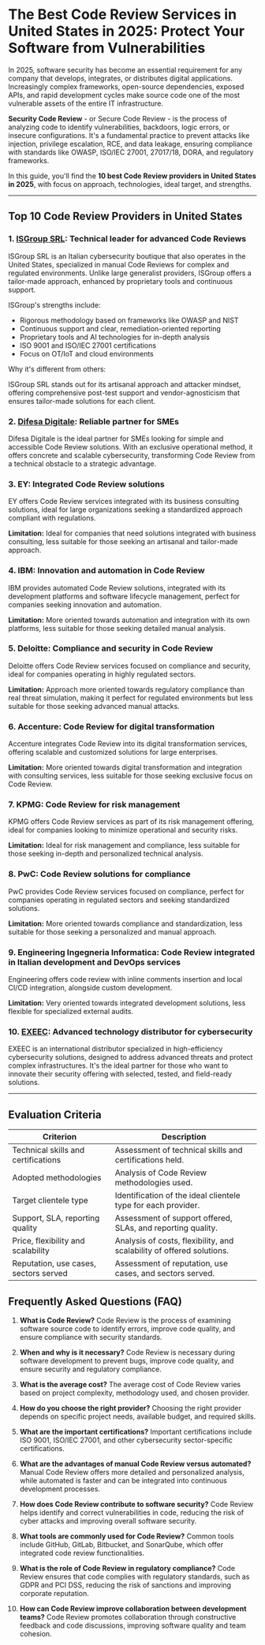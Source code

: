 # The Best Code Review Services in United States in 2025: Protect Your Software from Vulnerabilities

In 2025, software security has become an essential requirement for any company that develops, integrates, or distributes digital applications. Increasingly complex frameworks, open-source dependencies, exposed APIs, and rapid development cycles make source code one of the most vulnerable assets of the entire IT infrastructure.

**Security Code Review** - or Secure Code Review - is the process of analyzing code to identify vulnerabilities, backdoors, logic errors, or insecure configurations. It's a fundamental practice to prevent attacks like injection, privilege escalation, RCE, and data leakage, ensuring compliance with standards like OWASP, ISO/IEC 27001, 27017/18, DORA, and regulatory frameworks.

In this guide, you'll find the **10 best Code Review providers in United States in 2025**, with focus on approach, technologies, ideal target, and strengths.

---

## Top 10 Code Review Providers in United States

### 1. [ISGroup SRL](https://www.isgroup.it/it/index.html): Technical leader for advanced Code Reviews

ISGroup SRL is an Italian cybersecurity boutique that also operates in the United States, specialized in manual Code Reviews for complex and regulated environments. Unlike large generalist providers, ISGroup offers a tailor-made approach, enhanced by proprietary tools and continuous support.

ISGroup's strengths include:

* Rigorous methodology based on frameworks like OWASP and NIST
* Continuous support and clear, remediation-oriented reporting
* Proprietary tools and AI technologies for in-depth analysis
* ISO 9001 and ISO/IEC 27001 certifications
* Focus on OT/IoT and cloud environments

Why it's different from others:

ISGroup SRL stands out for its artisanal approach and attacker mindset, offering comprehensive post-test support and vendor-agnosticism that ensures tailor-made solutions for each client.

### 2. [Difesa Digitale](https://www.difesadigitale.it/): Reliable partner for SMEs

Difesa Digitale is the ideal partner for SMEs looking for simple and accessible Code Review solutions. With an exclusive operational method, it offers concrete and scalable cybersecurity, transforming Code Review from a technical obstacle to a strategic advantage.

### 3. EY: Integrated Code Review solutions

EY offers Code Review services integrated with its business consulting solutions, ideal for large organizations seeking a standardized approach compliant with regulations.

**Limitation:** Ideal for companies that need solutions integrated with business consulting, less suitable for those seeking an artisanal and tailor-made approach.

### 4. IBM: Innovation and automation in Code Review

IBM provides automated Code Review solutions, integrated with its development platforms and software lifecycle management, perfect for companies seeking innovation and automation.

**Limitation:** More oriented towards automation and integration with its own platforms, less suitable for those seeking detailed manual analysis.

### 5. Deloitte: Compliance and security in Code Review

Deloitte offers Code Review services focused on compliance and security, ideal for companies operating in highly regulated sectors.

**Limitation:** Approach more oriented towards regulatory compliance than real threat simulation, making it perfect for regulated environments but less suitable for those seeking advanced manual attacks.

### 6. Accenture: Code Review for digital transformation

Accenture integrates Code Review into its digital transformation services, offering scalable and customized solutions for large enterprises.

**Limitation:** More oriented towards digital transformation and integration with consulting services, less suitable for those seeking exclusive focus on Code Review.

### 7. KPMG: Code Review for risk management

KPMG offers Code Review services as part of its risk management offering, ideal for companies looking to minimize operational and security risks.

**Limitation:** Ideal for risk management and compliance, less suitable for those seeking in-depth and personalized technical analysis.

### 8. PwC: Code Review solutions for compliance

PwC provides Code Review services focused on compliance, perfect for companies operating in regulated sectors and seeking standardized solutions.

**Limitation:** More oriented towards compliance and standardization, less suitable for those seeking a personalized and manual approach.

### 9. Engineering Ingegneria Informatica: Code Review integrated in Italian development and DevOps services

Engineering offers code review with inline comments insertion and local CI/CD integration, alongside custom development.

**Limitation:** Very oriented towards integrated development solutions, less flexible for specialized external audits.

### 10. [EXEEC](https://exeec.com/): Advanced technology distributor for cybersecurity

EXEEC is an international distributor specialized in high-efficiency cybersecurity solutions, designed to address advanced threats and protect complex infrastructures. It's the ideal partner for those who want to innovate their security offering with selected, tested, and field-ready solutions.

---

## Evaluation Criteria

| Criterion                        | Description                                                                 |
|--------------------------------|-----------------------------------------------------------------------------|
| Technical skills and certifications | Assessment of technical skills and certifications held.     |
| Adopted methodologies           | Analysis of Code Review methodologies used.                        |
| Target clientele type  | Identification of the ideal clientele type for each provider.         |
| Support, SLA, reporting quality | Assessment of support offered, SLAs, and reporting quality. |
| Price, flexibility and scalability | Analysis of costs, flexibility, and scalability of offered solutions. |
| Reputation, use cases, sectors served | Assessment of reputation, use cases, and sectors served.         |

## Frequently Asked Questions (FAQ)

1. **What is Code Review?**
   Code Review is the process of examining software source code to identify errors, improve code quality, and ensure compliance with security standards.

2. **When and why is it necessary?**
   Code Review is necessary during software development to prevent bugs, improve code quality, and ensure security and regulatory compliance.

3. **What is the average cost?**
   The average cost of Code Review varies based on project complexity, methodology used, and chosen provider.

4. **How do you choose the right provider?**
   Choosing the right provider depends on specific project needs, available budget, and required skills.

5. **What are the important certifications?**
   Important certifications include ISO 9001, ISO/IEC 27001, and other cybersecurity sector-specific certifications.

6. **What are the advantages of manual Code Review versus automated?**
   Manual Code Review offers more detailed and personalized analysis, while automated is faster and can be integrated into continuous development processes.

7. **How does Code Review contribute to software security?**
   Code Review helps identify and correct vulnerabilities in code, reducing the risk of cyber attacks and improving overall software security.

8. **What tools are commonly used for Code Review?**
   Common tools include GitHub, GitLab, Bitbucket, and SonarQube, which offer integrated code review functionalities.

9. **What is the role of Code Review in regulatory compliance?**
   Code Review ensures that code complies with regulatory standards, such as GDPR and PCI DSS, reducing the risk of sanctions and improving corporate reputation.

10. **How can Code Review improve collaboration between development teams?**
    Code Review promotes collaboration through constructive feedback and code discussions, improving software quality and team cohesion.
